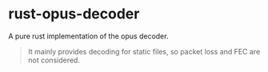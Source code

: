 # rust-opus-decoder
A pure rust implementation of the opus decoder.

> It mainly provides decoding for static files, so packet loss and FEC are not considered.
